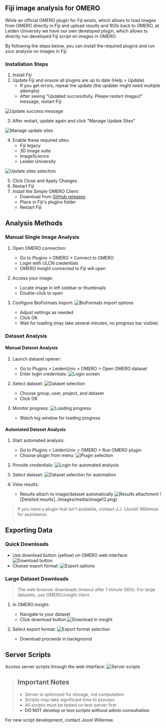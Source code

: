 ## Fiji image analysis for OMERO

While an official OMERO plugin for Fiji exists, which allows to load images from OMERO directly in Fiji and upload results and ROIs back to OMERO, at Leiden University we have our own developed plugin, which allows to directly run developed Fiji script on images in OMERO.

By following the steps below, you can install the required plugins and run your analysis on images in Fiji.

### Installation Steps

1. Install Fiji
2. Update Fiji and ensure all plugins are up to date (Help > Update)
   - If you get errors, repeat the update (the updater might need multiple attempts)
   - After seeing "Updated successfully. Please restart ImageJ!" message, restart Fiji

![Update success message](../images/media/image1.png)

3. After restart, update again and click "Manage Update Sites"

![Manage update sites](../images/media/image2.png)

4. Enable these required sites:
   - Fiji legacy
   - 3D Image suite
   - ImageScience
   - Leiden University

![Update sites selection](../images/media/image3.png)

5. Click Close and Apply Changes
6. Restart Fiji
7. Install the Simple OMERO Client:
   - Download from [GitHub releases](https://github.com/GReD-Clermont/simple-omero-client/releases)
   - Place in Fiji's plugins folder
   - Restart Fiji

## Analysis Methods

### Manual Single Image Analysis

1. Open OMERO connection:
   - Go to Plugins > OMERO > Connect to OMERO
   - Login with ULCN credentials
   - OMERO insight connected to Fiji will open

2. Access your image:
   - Locate image in left sidebar or thumbnails
   - Double-click to open

3. Configure BioFormats Import:
   ![BioFormats import options](../images/media/image4.png)
   - Adjust settings as needed
   - Click OK
   - Wait for loading (may take several minutes, no progress bar visible)

### Dataset Analysis

#### Manual Dataset Analysis

1. Launch dataset opener:
   - Go to Plugins > LeidenUniv > OMERO > Open OMERO dataset
   - Enter login credentials:
   ![Login screen](../images/media/image5.png)

2. Select dataset:
   ![Dataset selection](../images/media/image6.png)
   - Choose group, user, project, and dataset
   - Click OK

3. Monitor progress:
   ![Loading progress](../images/media/image7.png)
   - Watch log window for loading progress

#### Automated Dataset Analysis

1. Start automated analysis:
   - Go to Plugins > LeidenUniv > OMERO > Run OMERO plugin
   - Choose plugin from menu:
   ![Plugin selection](../images/media/image8.png)

2. Provide credentials:
   ![Login for automated analysis](../images/media/image9.png)

3. Select dataset:
   ![Dataset selection for automation](../images/media/image10.png)

4. View results:
   - Results attach to image/dataset automatically
   ![Results attachment](../images/media/image11.png)
   ![Detailed results]../images/media/image12.png)

> If you need a plugin that isn't available, contact J.J. (Joost) Willemse  for assistance.
<!-- {blockquote:.is-info} -->

## Exporting Data

### Quick Downloads
- Use download button (yellow) on OMERO web interface:
![Download button](../images/media/image13.png)
- Choose export format:
![Export options](../images/media/image14.png)

### Large Dataset Downloads

> The web browser downloads timeout after 1 minute (60s). For large datasets, use OMERO.insight client.
<!-- {blockquote:.is-warning} -->

1. In OMERO.insight:
   - Navigate to your dataset
   - Click download button
   ![Download in insight](../images/media/image15.png)

2. Select export format:
   ![Export format selection](../images/media/image16.png)
   - Download proceeds in background

## Server Scripts

Access server scripts through the web interface:
![Server scripts](../images/media/image17.png)

> ## Important Notes
> - Server is optimized for storage, not computation
> - Scripts may take significant time to process
> - All scripts must be tested on test-server first
> - **DO NOT develop or test scripts without admin consultation**
<!-- {blockquote:.is-danger} -->

For new script development, contact Joost Willemse.